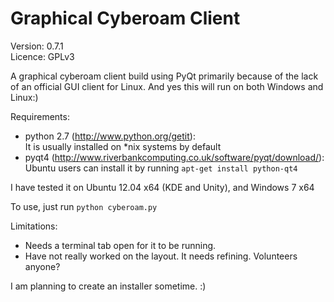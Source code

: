 Graphical Cyberoam Client
========================
Version: 0.7.1  
Licence: GPLv3

A graphical cyberoam client build using PyQt primarily because of the lack of an official GUI client for Linux.
And yes this will run on both Windows and Linux:)

Requirements:
* python 2.7 (http://www.python.org/getit):  
    It is usually installed on *nix systems by default
* pyqt4 (http://www.riverbankcomputing.co.uk/software/pyqt/download/):  
    Ubuntu users can install it by running `apt-get install python-qt4`

I have tested it on Ubuntu 12.04 x64 (KDE and Unity), and Windows 7 x64

To use, just run `python cyberoam.py`

Limitations:
* Needs a terminal tab open for it to be running.
* Have not really worked on the layout. It needs refining. Volunteers anyone?

I am planning to create an installer sometime. :)

